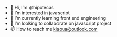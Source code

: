 - 👋 Hi, I’m @hipotecas
- 👀 I’m interested in javascript
- 🌱 I’m currently learning front end engineering
- 💞️ I’m looking to collaborate on javascript project
- 📫 How to reach me kisoua@outlook.com

<!---
bt-moon/bt-moon is a ✨ special ✨ repository because its `README.md` (this file) appears on your GitHub profile.
You can click the Preview link to take a look at your changes.
--->
